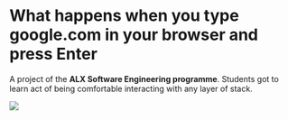 # What happens when you type google.com in your browser and press Enter

A project of the **ALX Software Engineering programme**. Students got to learn act of being comfortable interacting with any layer of stack.

![](https://s3.amazonaws.com/intranet-projects-files/holbertonschool-sysadmin_devops/298/aJPw3mw.jpg)
